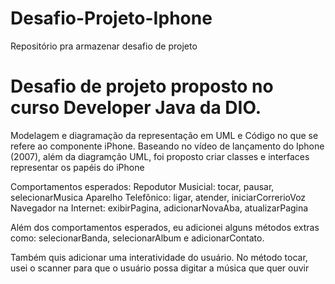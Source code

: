 # Desafio-Projeto-Iphone
Repositório pra armazenar desafio de projeto 




# Desafio de projeto proposto no curso Developer Java da DIO. 

Modelagem e diagramação da representação em UML e Código no que se refere ao componente iPhone.
Baseando no vídeo de lançamento do Iphone (2007), além da diagramção UML, foi proposto criar classes e interfaces representar os papéis do iPhone 


Comportamentos esperados:
Repodutor Musicial: tocar, pausar, selecionarMusica
Aparelho Telefônico: ligar, atender, iniciarCorrerioVoz
Navegador na Internet: exibirPagina, adicionarNovaAba, atualizarPagina


Além dos comportamentos esperados, eu adicionei alguns métodos extras como:
selecionarBanda, selecionarAlbum e adicionarContato.

Também quis adicionar uma interatividade do usuário.
No método tocar, usei o scanner para que o usuário possa digitar a música que quer ouvir





